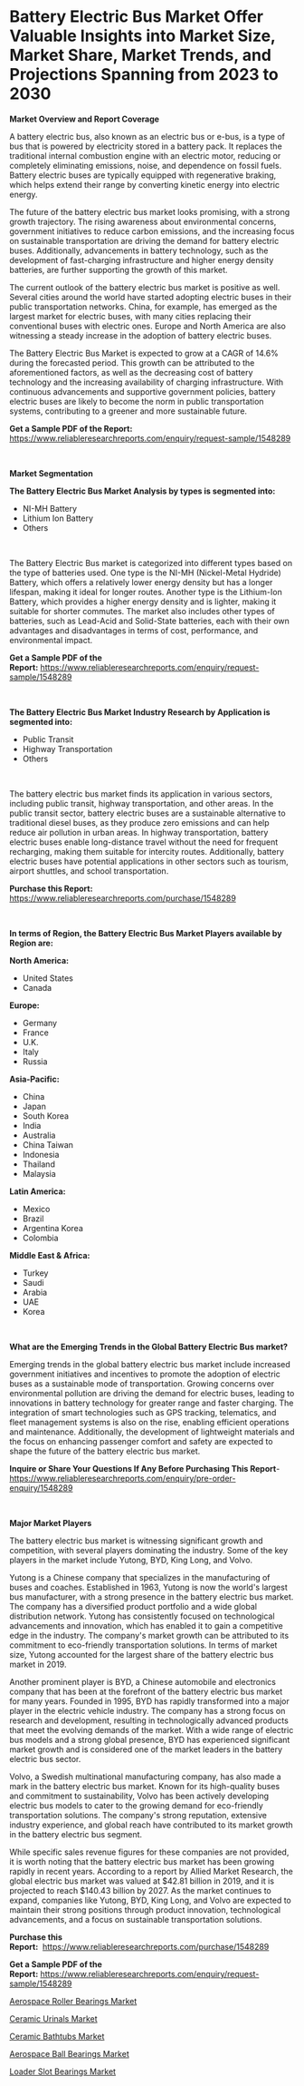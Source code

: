 <p><h1>Battery Electric Bus Market Offer Valuable Insights into Market Size, Market Share, Market Trends, and Projections Spanning from 2023 to 2030</h1></p><p><strong>Market Overview and Report Coverage</strong></p>
<p><p>A battery electric bus, also known as an electric bus or e-bus, is a type of bus that is powered by electricity stored in a battery pack. It replaces the traditional internal combustion engine with an electric motor, reducing or completely eliminating emissions, noise, and dependence on fossil fuels. Battery electric buses are typically equipped with regenerative braking, which helps extend their range by converting kinetic energy into electric energy.</p><p>The future of the battery electric bus market looks promising, with a strong growth trajectory. The rising awareness about environmental concerns, government initiatives to reduce carbon emissions, and the increasing focus on sustainable transportation are driving the demand for battery electric buses. Additionally, advancements in battery technology, such as the development of fast-charging infrastructure and higher energy density batteries, are further supporting the growth of this market.</p><p>The current outlook of the battery electric bus market is positive as well. Several cities around the world have started adopting electric buses in their public transportation networks. China, for example, has emerged as the largest market for electric buses, with many cities replacing their conventional buses with electric ones. Europe and North America are also witnessing a steady increase in the adoption of battery electric buses.</p><p>The Battery Electric Bus Market is expected to grow at a CAGR of 14.6% during the forecasted period. This growth can be attributed to the aforementioned factors, as well as the decreasing cost of battery technology and the increasing availability of charging infrastructure. With continuous advancements and supportive government policies, battery electric buses are likely to become the norm in public transportation systems, contributing to a greener and more sustainable future.</p></p>
<p><strong>Get a Sample PDF of the Report:</strong> <a href="https://www.reliableresearchreports.com/enquiry/request-sample/1548289">https://www.reliableresearchreports.com/enquiry/request-sample/1548289</a></p>
<p>&nbsp;</p>
<p><strong>Market Segmentation</strong></p>
<p><strong>The Battery Electric Bus Market Analysis by types is segmented into:</strong></p>
<p><ul><li>NI-MH Battery</li><li>Lithium Ion Battery</li><li>Others</li></ul></p>
<p>&nbsp;</p>
<p><p>The Battery Electric Bus market is categorized into different types based on the type of batteries used. One type is the NI-MH (Nickel-Metal Hydride) Battery, which offers a relatively lower energy density but has a longer lifespan, making it ideal for longer routes. Another type is the Lithium-Ion Battery, which provides a higher energy density and is lighter, making it suitable for shorter commutes. The market also includes other types of batteries, such as Lead-Acid and Solid-State batteries, each with their own advantages and disadvantages in terms of cost, performance, and environmental impact.</p></p>
<p><strong>Get a Sample PDF of the Report:</strong>&nbsp;<a href="https://www.reliableresearchreports.com/enquiry/request-sample/1548289">https://www.reliableresearchreports.com/enquiry/request-sample/1548289</a></p>
<p>&nbsp;</p>
<p><strong>The Battery Electric Bus Market Industry Research by Application is segmented into:</strong></p>
<p><ul><li>Public Transit</li><li>Highway Transportation</li><li>Others</li></ul></p>
<p>&nbsp;</p>
<p><p>The battery electric bus market finds its application in various sectors, including public transit, highway transportation, and other areas. In the public transit sector, battery electric buses are a sustainable alternative to traditional diesel buses, as they produce zero emissions and can help reduce air pollution in urban areas. In highway transportation, battery electric buses enable long-distance travel without the need for frequent recharging, making them suitable for intercity routes. Additionally, battery electric buses have potential applications in other sectors such as tourism, airport shuttles, and school transportation.</p></p>
<p><strong>Purchase this Report:</strong>&nbsp; <a href="https://www.reliableresearchreports.com/purchase/1548289">https://www.reliableresearchreports.com/purchase/1548289</a></p>
<p>&nbsp;</p>
<p><strong>In terms of Region, the Battery Electric Bus Market Players available by Region are:</strong></p>
<p>
    <p> <strong> North America: </strong>
        <ul>
            <li>United States</li>
            <li>Canada</li>
        </ul>
        </p> 
    <p> <strong> Europe: </strong>
        <ul>
            <li>Germany</li>
            <li>France</li>
            <li>U.K.</li>
            <li>Italy</li>
            <li>Russia</li>
        </ul>
        </p> 
    <p> <strong> Asia-Pacific: </strong>
        <ul>
            <li>China</li>
            <li>Japan</li>
            <li>South Korea</li>
            <li>India</li>
            <li>Australia</li>
            <li>China Taiwan</li>
            <li>Indonesia</li>
            <li>Thailand</li>
            <li>Malaysia</li>
        </ul>
        </p> 
    <p> <strong> Latin America: </strong>
        <ul>
            <li>Mexico</li>
            <li>Brazil</li>
            <li>Argentina Korea</li>
            <li>Colombia</li>
        </ul>
        </p> 
    <p> <strong> Middle East & Africa: </strong>
        <ul>
            <li>Turkey</li>
            <li>Saudi</li>
            <li>Arabia</li>
            <li>UAE</li>
            <li>Korea</li>
        </ul>
    </p>
    </p>
<p>&nbsp;</p>
<p><strong>What are the Emerging Trends in the Global Battery Electric Bus market?</strong></p>
<p><p>Emerging trends in the global battery electric bus market include increased government initiatives and incentives to promote the adoption of electric buses as a sustainable mode of transportation. Growing concerns over environmental pollution are driving the demand for electric buses, leading to innovations in battery technology for greater range and faster charging. The integration of smart technologies such as GPS tracking, telematics, and fleet management systems is also on the rise, enabling efficient operations and maintenance. Additionally, the development of lightweight materials and the focus on enhancing passenger comfort and safety are expected to shape the future of the battery electric bus market.</p></p>
<p><strong>Inquire or Share Your Questions If Any Before Purchasing This Report</strong>- <a href="https://www.reliableresearchreports.com/enquiry/pre-order-enquiry/1548289">https://www.reliableresearchreports.com/enquiry/pre-order-enquiry/1548289</a></p>
<p>&nbsp;</p>
<p><strong>Major Market Players</strong></p>
<p><p>The battery electric bus market is witnessing significant growth and competition, with several players dominating the industry. Some of the key players in the market include Yutong, BYD, King Long, and Volvo.</p><p>Yutong is a Chinese company that specializes in the manufacturing of buses and coaches. Established in 1963, Yutong is now the world's largest bus manufacturer, with a strong presence in the battery electric bus market. The company has a diversified product portfolio and a wide global distribution network. Yutong has consistently focused on technological advancements and innovation, which has enabled it to gain a competitive edge in the industry. The company's market growth can be attributed to its commitment to eco-friendly transportation solutions. In terms of market size, Yutong accounted for the largest share of the battery electric bus market in 2019.</p><p>Another prominent player is BYD, a Chinese automobile and electronics company that has been at the forefront of the battery electric bus market for many years. Founded in 1995, BYD has rapidly transformed into a major player in the electric vehicle industry. The company has a strong focus on research and development, resulting in technologically advanced products that meet the evolving demands of the market. With a wide range of electric bus models and a strong global presence, BYD has experienced significant market growth and is considered one of the market leaders in the battery electric bus sector.</p><p>Volvo, a Swedish multinational manufacturing company, has also made a mark in the battery electric bus market. Known for its high-quality buses and commitment to sustainability, Volvo has been actively developing electric bus models to cater to the growing demand for eco-friendly transportation solutions. The company's strong reputation, extensive industry experience, and global reach have contributed to its market growth in the battery electric bus segment.</p><p>While specific sales revenue figures for these companies are not provided, it is worth noting that the battery electric bus market has been growing rapidly in recent years. According to a report by Allied Market Research, the global electric bus market was valued at $42.81 billion in 2019, and it is projected to reach $140.43 billion by 2027. As the market continues to expand, companies like Yutong, BYD, King Long, and Volvo are expected to maintain their strong positions through product innovation, technological advancements, and a focus on sustainable transportation solutions.</p></p>
<p><strong>Purchase this Report:</strong>&nbsp;&nbsp;<a href="https://www.reliableresearchreports.com/purchase/1548289">https://www.reliableresearchreports.com/purchase/1548289</a></p>
<p></p>
<p><strong>Get a Sample PDF of the Report:</strong>&nbsp;<a href="https://www.reliableresearchreports.com/enquiry/request-sample/1548289">https://www.reliableresearchreports.com/enquiry/request-sample/1548289</a></p>
<p><p><a href="https://www.linkedin.com/pulse/aerospace-roller-bearings-market-research-report-provides-ao2ae/">Aerospace Roller Bearings Market</a></p><p><a href="https://medium.com/@grab.track.out/ceramic-urinals-market-report-reveals-the-latest-trends-and-growth-opportunities-of-this-market-32677716044b">Ceramic Urinals Market</a></p><p><a href="https://medium.com/@plan.sock.color/ceramic-bathtubs-market-comprehensive-assessment-by-type-application-and-geography-aaae06ff08fb">Ceramic Bathtubs Market</a></p><p><a href="https://www.linkedin.com/pulse/aerospace-ball-bearings-market-insights-players-forecast-till-ofpxe/">Aerospace Ball Bearings Market</a></p><p><a href="https://www.linkedin.com/pulse/loader-slot-bearings-market-research-report-provides-thorough-zth9e/">Loader Slot Bearings Market</a></p></p>